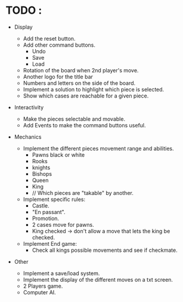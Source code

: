 # TODO :

- Display
     - Add the reset button.
     - Add other command buttons.
          + Undo
          + Save
          + Load
     - Rotation of the board when 2nd player's move.
     - Another logo for the title bar
     - Numbers and letters on the side of the board.
     - Implement a solution to highlight which piece is selected.
     - Show which cases are reachable for a given piece.
     
- Interactivity
    - Make the pieces selectable and movable.
    - Add Events to make the command buttons useful.

- Mechanics
    - Implement the different pieces movement range and abilities.
        + Pawns black or white
        + Rooks
        + knights
        + Bishops
        + Queen
        + King
        + // Which pieces are "takable" by another.
    - Implement specific rules:
        + Castle.
        + "En passant".
        + Promotion.
        + 2 cases move for pawns.
        + King checked -> don't allow a move that lets the king be checked.
    - Implement End game:
        + Check all kings possible movements and see if checkmate.

- Other
    - Implement a save/load system.
    - Implement the display of the different moves on a txt screen.
    - 2 Players game.
    - Computer AI.
